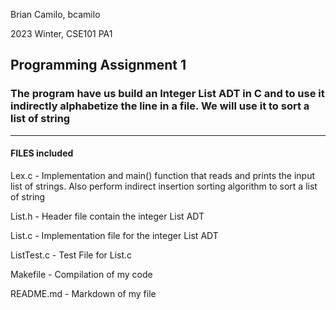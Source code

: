 Brian Camilo, bcamilo 

2023 Winter, CSE101 PA1

## Programming Assignment 1

### The program have us build an Integer List ADT in C and to use it indirectly alphabetize the line in a file. We will use it to sort a list of string
---

#### FILES included

Lex.c -         Implementation and main() function that reads and prints the input list of strings. Also perform indirect insertion sorting algorithm to sort a list of string

List.h -        Header file contain the integer List ADT

List.c -        Implementation file for the integer List ADT

ListTest.c -    Test File for List.c

Makefile -      Compilation of my code

README.md  -    Markdown of my file
